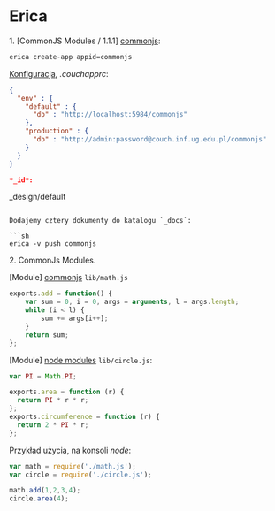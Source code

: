 # Erica

1\. [CommonJS Modules / 1.1.1] [commonjs]:

```sh
erica create-app appid=commonjs
```

[Konfiguracja](http://couchapp.org/page/couchapp-config), *.couchapprc*:

```json
{
  "env" : {
    "default" : {
      "db" : "http://localhost:5984/commonjs"
    },
    "production" : {
      "db" : "http://admin:password@couch.inf.ug.edu.pl/commonjs"
    }
  }
}

*_id*:

```
_design/default
```

Dodajemy cztery dokumenty do katalogu `_docs`:

```sh
erica -v push commonjs
```

2\. CommonJs Modules.

[Module] [commonjs] `lib/math.js`

```js
exports.add = function() {
    var sum = 0, i = 0, args = arguments, l = args.length;
    while (i < l) {
        sum += args[i++];
    }
    return sum;
};
```

[Module] [node modules] `lib/circle.js`:

```js
var PI = Math.PI;

exports.area = function (r) {
  return PI * r * r;
};
exports.circumference = function (r) {
  return 2 * PI * r;
};
```

Przykład użycia, na konsoli *node*:

```js
var math = require('./math.js');
var circle = require('./circle.js');

math.add(1,2,3,4);
circle.area(4);
```

<!-- links -->

[commonjs]: <http://wiki.commonjs.org/wiki/Modules/1.1.1> "CommonJS Modules / 1.1.1"
[node modules]: <http://nodejs.org/docs/latest/api/modules.html> "Node.js Modules"
